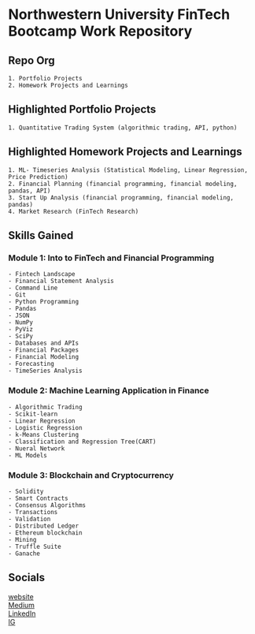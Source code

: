 # Northwestern University FinTech Bootcamp Work Repository

## Repo Org
    1. Portfolio Projects
    2. Homework Projects and Learnings

## Highlighted Portfolio Projects 
    1. Quantitative Trading System (algorithmic trading, API, python)
    
## Highlighted Homework Projects and Learnings
    1. ML- Timeseries Analysis (Statistical Modeling, Linear Regression, Price Prediction)
    2. Financial Planning (financial programming, financial modeling, pandas, API)
    3. Start Up Analysis (financial programming, financial modeling, pandas)
    4. Market Research (FinTech Research)
    
## Skills Gained

### Module 1: Into to FinTech and Financial Programming
    - Fintech Landscape
    - Financial Statement Analysis
    - Command Line
    - Git
    - Python Programming
    - Pandas
    - JSON
    - NumPy
    - PyViz
    - SciPy
    - Databases and APIs
    - Financial Packages
    - Financial Modeling
    - Forecasting
    - TimeSeries Analysis

### Module 2: Machine Learning Application in Finance
    - Algorithmic Trading
    - Scikit-learn
    - Linear Regression
    - Logistic Regression
    - k-Means Clustering
    - Classification and Regression Tree(CART)
    - Nueral Network
    - ML Models
    
### Module 3: Blockchain and Cryptocurrency
    - Solidity
    - Smart Contracts
    - Consensus Algorithms
    - Transactions
    - Validation
    - Distributed Ledger
    - Ethereum blockchain
    - Mining
    - Truffle Suite
    - Ganache
    
    
## Socials

[website](grantdepalma.com)  
[Medium](https://medium.com/@grantdepalma)  
[LinkedIn](https://www.linkedin.com/in/grant-depalma-159042167/)  
[IG](https://www.instagram.com/grantdepalma/)  
    

